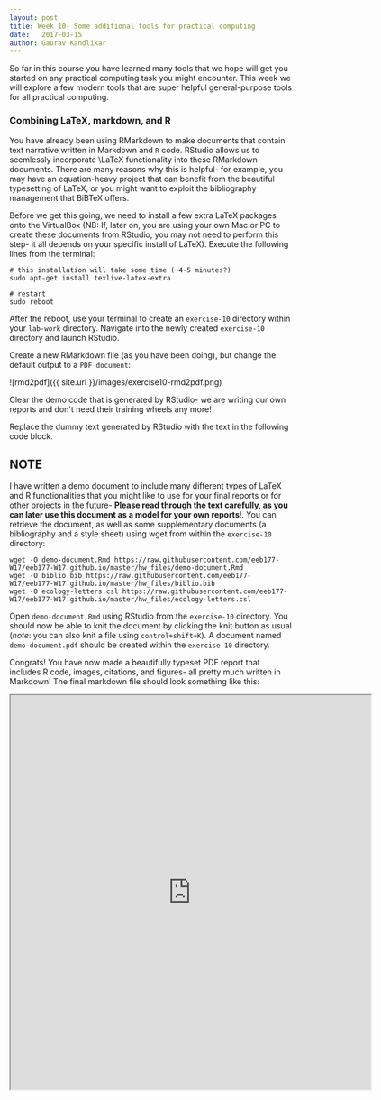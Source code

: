 ```yaml
---
layout: post
title: Week 10- Some additional tools for practical computing
date:   2017-03-15
author: Gaurav Kandlikar
---
```


So far in this course you have learned many tools that we hope will get you started on any practical computing task you might encounter. This week we will explore a few modern tools that are super helpful general-purpose tools for all practical computing.

### Combining LaTeX, markdown, and R

You have already been using RMarkdown to make documents that contain text narrative written in Markdown and `R` code. RStudio allows us to seemlessly incorporate \LaTeX functionality into these RMarkdown documents. There are many reasons why this is helpful- for example, you may have an equation-heavy project that can benefit from the beautiful typesetting of LaTeX, or you might want to exploit the bibliography management that BiBTeX offers. 

Before we get this going, we need to install a few extra LaTeX packages onto the VirtualBox (NB: If, later on, you are using your own Mac or PC to create these documents from RStudio, you may not need to perform this step- it all depends on your specific install of LaTeX). Execute the following lines from the terminal:

```
# this installation will take some time (~4-5 minutes?)
sudo apt-get install texlive-latex-extra

# restart
sudo reboot
```

After the reboot, use your terminal to create an `exercise-10` directory within your `lab-work` directory. Navigate into the newly created `exercise-10` directory and launch RStudio. 

Create a new RMarkdown file (as you have been doing), but change the default output to a `PDF document`:

![rmd2pdf]({{ site.url }}/images/exercise10-rmd2pdf.png)

Clear the demo code that is generated by RStudio- we are writing our own reports and don't need their training wheels any more!

Replace the dummy text generated by RStudio with the text in the following code block. 

## NOTE 

I have written a demo document to include many different types of LaTeX and R functionalities that you might like to use for your final reports or for other projects in the future- **Please read through the text carefully, as you can later use this document as a model for your own reports**!. You can retrieve the document, as well as some supplementary documents (a bibliography and a style sheet) using wget from within the `exercise-10` directory:

```
wget -O demo-document.Rmd https://raw.githubusercontent.com/eeb177-W17/eeb177-W17.github.io/master/hw_files/demo-document.Rmd
wget -O biblio.bib https://raw.githubusercontent.com/eeb177-W17/eeb177-W17.github.io/master/hw_files/biblio.bib
wget -O ecology-letters.csl https://raw.githubusercontent.com/eeb177-W17/eeb177-W17.github.io/master/hw_files/ecology-letters.csl
```

Open `demo-document.Rmd` using RStudio from the `exercise-10` directory. You should now be able to knit the document by clicking the knit button as usual (*note*: you can also knit a file using `control+shift+K`). A document named `demo-document.pdf` should be created within the `exercise-10` directory. 

Congrats! You have now made a beautifully typeset PDF report that includes R code, images, citations, and figures- all pretty much written in Markdown! The final markdown file should look something like this:

<iframe src="https://drive.google.com/a/g.ucla.edu/file/d/0Bw9pe_6TQX7AQ19ld0tFR1BUcWs/preview" width="640" height="700"></iframe>

